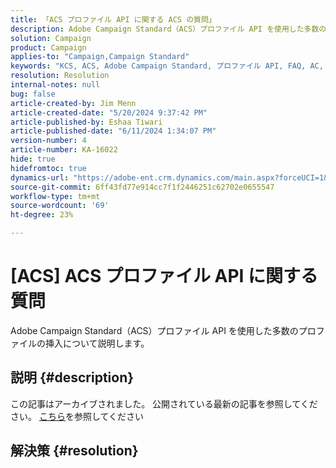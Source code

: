 ```yaml
---
title: 「ACS プロファイル API に関する ACS の質問」
description: Adobe Campaign Standard（ACS）プロファイル API を使用した多数のプロファイルの挿入について説明します。
solution: Campaign
product: Campaign
applies-to: "Campaign,Campaign Standard"
keywords: "KCS, ACS, Adobe Campaign Standard, プロファイル API, FAQ, AC, Adobe Campaign"
resolution: Resolution
internal-notes: null
bug: false
article-created-by: Jim Menn
article-created-date: "5/20/2024 9:37:42 PM"
article-published-by: Eshaa Tiwari
article-published-date: "6/11/2024 1:34:07 PM"
version-number: 4
article-number: KA-16022
hide: true
hidefromtoc: true
dynamics-url: "https://adobe-ent.crm.dynamics.com/main.aspx?forceUCI=1&pagetype=entityrecord&etn=knowledgearticle&id=2887172d-f116-ef11-9f8a-6045bd006268"
source-git-commit: 6ff43fd77e914cc7f1f2446251c62702e0655547
workflow-type: tm+mt
source-wordcount: '69'
ht-degree: 23%

---
```


# [ACS] ACS プロファイル API に関する質問


Adobe Campaign Standard（ACS）プロファイル API を使用した多数のプロファイルの挿入について説明します。

## 説明 {#description}

この記事はアーカイブされました。 公開されている最新の記事を参照してください。 [こちら](https://experienceleague.adobe.com/search.html?lang=ja#sort=relevancy)を参照してください

## 解決策 {#resolution}

